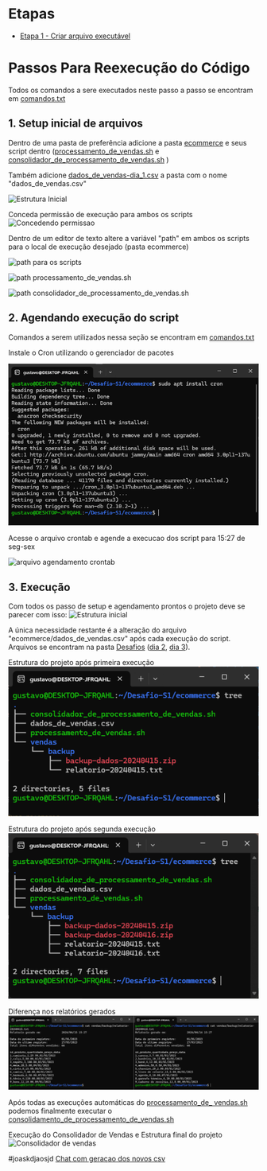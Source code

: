 
# Etapas

* [Etapa 1 - Criar arquivo executável](Etapa-1/comandos.sh)

# Passos Para Reexecução do Código

Todos os comandos a sere executados neste passo a passo se encontram em [comandos.txt](./comandos.txt)

## 1. Setup inicial de arquivos

Dentro de uma pasta de preferência adicione a pasta [ecommerce](Etapa-1/ecommerce/) e seus script dentro ([processamento_de_vendas.sh](Etapa-1/ecommerce/processamento_de_vendas.sh) e [consolidador_de_processamento_de_vendas.sh](Etapa-1/ecommerce/consolidador_de_processamento_de_vendas.sh) )

Também adicione [dados_de_vendas-dia_1.csv](dados_de_vendas-dia_1.csv) a pasta com o nome "dados_de_vendas.csv"

![Estrutura Inicial](../Evidências/Estrutura_inicial.png)

Conceda permissão de execução para ambos os scripts
![Concedendo permissao](../Evidências/Concendendo_permissao_scripts.png)

Dentro de um editor de texto altere a variável "path" em ambos os scripts para o local de execução desejado (pasta ecommerce)

![path para os scripts](../Evidências/get_path.png)

![path processamento_de_vendas.sh](../Evidências/path-processamento_vendas.png)

![path consolidador_de_processamento_de_vendas.sh](../Evidências/path-consolidador_vendas.png)


## 2. Agendando execução do script
Comandos a serem utilizados nessa seção se encontram em [comandos.txt](Etapa-2/comandos.txt)

Instale o Cron utilizando o gerenciador de pacotes

![instalando cron](../Evidências/Install_cron.png)

Acesse o arquivo crontab e agende a execucao dos script para 15:27 de seg-sex

![arquivo agendamento crontab](../Evidências/change_crontab.png)

## 3. Execução

Com todos os passo de setup e agendamento prontos o projeto deve se parecer com isso:
![Estrutura inicial](../Evidências/Estrutura_inicial_c_permissao.png)

A única necessidade restante é a alteração do arquivo "ecommerce/dados_de_vendas.csv" após cada execução do script. Arquivos se encontram na pasta [Desafios](.) ([dia 2](dados_de_vendas-dia_2.csv), [dia 3](dados_de_vendas-dia_3.csv)).

Estrutura  do projeto após primeira execução
![Estrutura apos primeira execucao](../Evidências/Primeira_execucao.png)

Estrutura  do projeto após segunda execução
![Estrutura apos primeira execucao](../Evidências/Segunda%20_execucao.png)

Diferença nos relatórios gerados
![Diferenca relatorios gerados](../Evidências/Diferenca_relatorio.png)

Após todas as execuções automáticas do [processamento_de_ vendas.sh](Etapa-1/ecommerce/processamento_de_vendas.sh) podemos finalmente executar o [consolidamento_de_processamento_de_vendas.sh](Etapa-1/ecommerce/consolidador_de_processamento_de_vendas.sh)

Execução do Consolidador de Vendas e Estrutura final do projeto
![Consolidador de vendas](../Evidências/consolidador_de_vendas.png)


#joaskdjaosjd
[Chat com geraçao dos novos csv](https://chat.openai.com/share/95544468-c001-474f-be19-ff94b385cd9b)





